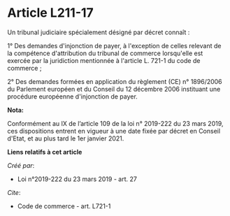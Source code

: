 # Article L211-17

Un tribunal judiciaire spécialement désigné par décret connaît :

1° Des demandes d'injonction de payer, à l'exception de celles relevant de la compétence d'attribution du tribunal de
commerce lorsqu'elle est exercée par la juridiction mentionnée à l'article L. 721-1 du code de commerce ;

2° Des demandes formées en application du règlement (CE) n° 1896/2006 du Parlement européen et du Conseil du 12 décembre 2006
instituant une procédure européenne d'injonction de payer.

**Nota:**

Conformément au IX de l’article 109 de la loi n° 2019-222 du 23 mars 2019, ces dispositions entrent en vigueur à une date
fixée par décret en Conseil d'Etat, et au plus tard le 1er janvier 2021.

**Liens relatifs à cet article**

_Créé par_:

  - Loi n°2019-222 du 23 mars 2019 - art. 27

_Cite_:

  - Code de commerce - art. L721-1
